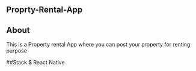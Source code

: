 ## Proprty-Rental-App
   
## About 
 This is a Property rental App where you can post your property for renting purpose

##Stack 
 $ React Native
